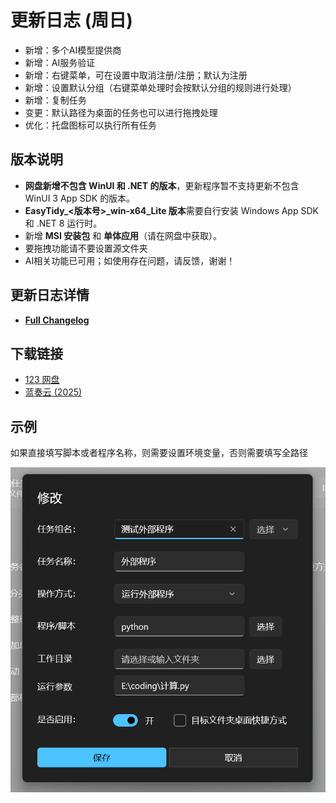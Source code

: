 # 更新日志 (周日)

- 新增：多个AI模型提供商
- 新增：AI服务验证
- 新增：右键菜单，可在设置中取消注册/注册；默认为注册
- 新增：设置默认分组（右键菜单处理时会按默认分组的规则进行处理）
- 新增：复制任务
- 变更：默认路径为桌面的任务也可以进行拖拽处理
- 优化：托盘图标可以执行所有任务

## 版本说明

- **网盘新增不包含 WinUI 和 .NET 的版本**，更新程序暂不支持更新不包含 WinUI 3 App SDK 的版本。
- **EasyTidy_<版本号>_win-x64_Lite 版本**需要自行安装 Windows App SDK 和 .NET 8 运行时。
- 新增 **MSI 安装包** 和 **单体应用**（请在网盘中获取）。
- 要拖拽功能请不要设置源文件夹
- AI相关功能已可用；如使用存在问题，请反馈，谢谢！

## 更新日志详情

- **[Full Changelog](https://github.com/SaboZhang/EasyTidy/compare/1.3.2.423...1.3.3.511)**

## 下载链接

- [123 网盘](https://www.123684.com/s/hbzgTd-fmmt)
- [蓝奏云 (2025)](https://wwoo.lanzouu.com/b02u2ne0eh)

## 示例

如果直接填写脚本或者程序名称，则需要设置环境变量，否则需要填写全路径

![示例](image/PixPin_2025-04-13_23-00-24.png)
